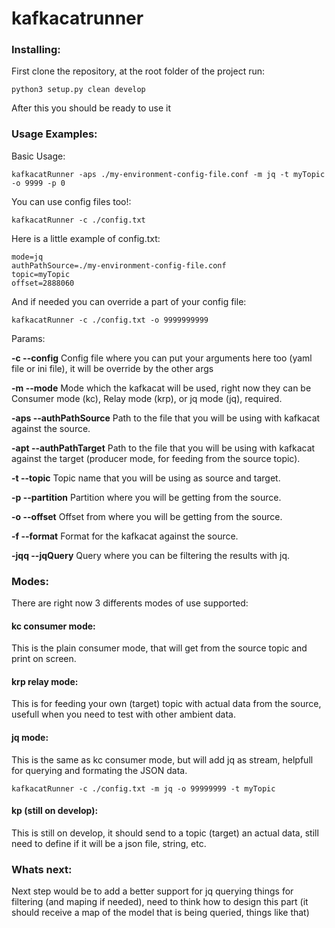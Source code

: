 # kafkacatrunner

### Installing:
First clone the repository, at the root folder of the project run: 

`python3 setup.py clean develop`

After this you should be ready to use it

### Usage Examples: 
Basic Usage:

`kafkacatRunner -aps ./my-environment-config-file.conf -m jq -t myTopic -o 9999 -p 0`

You can use config files too!:

`kafkacatRunner -c ./config.txt`

Here is a little example of config.txt:

```
mode=jq
authPathSource=./my-environment-config-file.conf
topic=myTopic
offset=2888060
```

And if needed you can override a part of your config file:

`kafkacatRunner -c ./config.txt -o 9999999999`

Params:

**-c --config** Config file where you can put your arguments here too (yaml file or ini file), it will be override by the other args

**-m --mode** Mode which the kafkacat will be used, right now they can be Consumer mode (kc), Relay mode (krp), or jq mode (jq), required.

**-aps --authPathSource** Path to the file that you will be using with kafkacat against the source.

**-apt --authPathTarget** Path to the file that you will be using with kafkacat against the target (producer mode, for feeding from the source topic).

**-t --topic** Topic name that you will be using as source and target.

**-p --partition** Partition where you will be getting from the source.

**-o --offset** Offset from where you will be getting from the source.

**-f --format** Format for the kafkacat against the source.

**-jqq --jqQuery** Query where you can be filtering the results with jq.

### Modes:
There are right now 3 differents modes of use supported:

#### kc consumer mode:
This is the plain consumer mode, that will get from the source topic and print on screen.
#### krp relay mode:
This is for feeding your own (target) topic with actual data from the source, usefull when you need to test with other ambient data.
#### jq mode:
This is the same as kc consumer mode, but will add jq as stream, helpfull for querying and formating the JSON data.

`kafkacatRunner -c ./config.txt -m jq -o 99999999 -t myTopic`

#### kp (still on develop):
This is still on develop, it should send to a topic (target) an actual data, still need to define if it will be a json file, string, etc.

### Whats next:
Next step would be to add a better support for jq querying things for filtering (and maping if needed), need to think how to design this part (it should receive a map of the model that is being queried, things like that)


